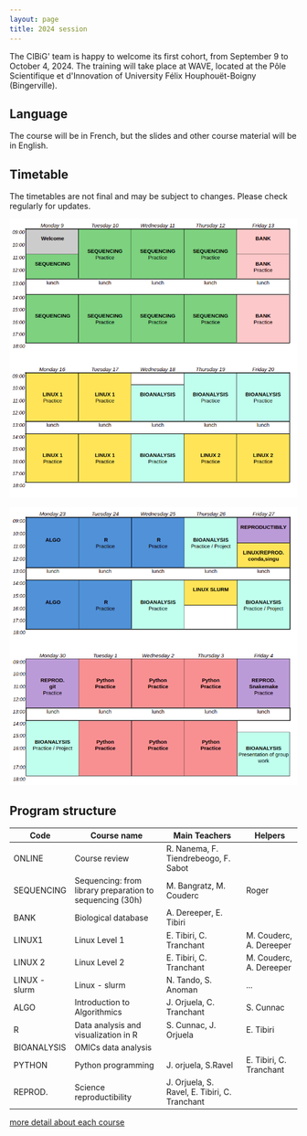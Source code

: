 ```yaml
---
layout: page
title: 2024 session
---
```


The CIBiG' team is happy to welcome its first cohort, from September 9 to October 4, 2024.
The training will take place at WAVE, located at the Pôle Scientifique et d'Innovation of University Félix Houphouët-Boigny (Bingerville).

## Language

The course will be in French, but the slides and other course material will be in English.

## Timetable

The timetables are not final and may be subject to changes. Please check regularly for updates.

![Week 1 and 2](public/timetable-week1&2.png)

![Week 3 and 4](public/timetable-week3&4.png)

## Program structure

| Code | Course name | Main Teachers | Helpers |
|----------------------------------------------------|----------------------------------------------------|----------------|----|
| ONLINE | Course review                                     | R. Nanema, F. Tiendrebeogo, F. Sabot |
|  SEQUENCING  | Sequencing: from library preparation to sequencing (30h) | M. Bangratz, M. Couderc | Roger |
| BANK  | Biological database                               | A. Dereeper, E. Tibiri | |
| LINUX1      | Linux Level 1  |   E. Tibiri, C. Tranchant | M. Couderc, A. Dereeper |
| LINUX 2    |  Linux Level 2                                          | E. Tibiri, C. Tranchant | M. Couderc, A. Dereeper |
| LINUX - slurm | Linux - slurm                                 | N. Tando, S. Anoman | ... |
| ALGO         | Introduction to Algorithmics                       | J. Orjuela, C. Tranchant | S. Cunnac |
| R              | Data analysis and visualization in R              | S. Cunnac, J. Orjuela | E. Tibiri |
| BIOANALYSIS  | OMICs data analysis                              | | |
| PYTHON   | Python programming                                | J. orjuela, S.Ravel | E. Tibiri, C. Tranchant |                       
| REPROD.  | Science reproductibility                         |  J. Orjuela, S. Ravel, E. Tibiri, C. Tranchant| |

[more detail about each course](https://cibig-wave.github.io/01-description.html)
